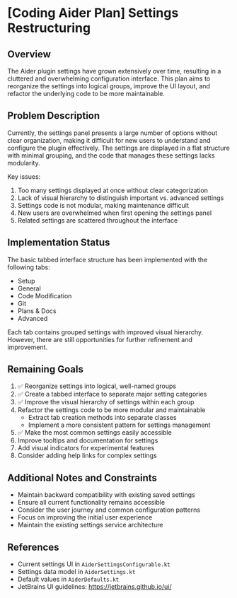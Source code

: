 # [Coding Aider Plan] Settings Restructuring

## Overview
The Aider plugin settings have grown extensively over time, resulting in a cluttered and overwhelming configuration interface. This plan aims to reorganize the settings into logical groups, improve the UI layout, and refactor the underlying code to be more maintainable.

## Problem Description
Currently, the settings panel presents a large number of options without clear organization, making it difficult for new users to understand and configure the plugin effectively. The settings are displayed in a flat structure with minimal grouping, and the code that manages these settings lacks modularity.

Key issues:
1. Too many settings displayed at once without clear categorization
2. Lack of visual hierarchy to distinguish important vs. advanced settings
3. Settings code is not modular, making maintenance difficult
4. New users are overwhelmed when first opening the settings panel
5. Related settings are scattered throughout the interface

## Implementation Status
The basic tabbed interface structure has been implemented with the following tabs:
- Setup
- General
- Code Modification
- Git
- Plans & Docs
- Advanced

Each tab contains grouped settings with improved visual hierarchy. However, there are still opportunities for further refinement and improvement.

## Remaining Goals
1. ✅ Reorganize settings into logical, well-named groups
2. ✅ Create a tabbed interface to separate major setting categories
3. ✅ Improve the visual hierarchy of settings within each group
4. Refactor the settings code to be more modular and maintainable
   - Extract tab creation methods into separate classes
   - Implement a more consistent pattern for settings management
5. ✅ Make the most common settings easily accessible
6. Improve tooltips and documentation for settings
7. Add visual indicators for experimental features
8. Consider adding help links for complex settings

## Additional Notes and Constraints
- Maintain backward compatibility with existing saved settings
- Ensure all current functionality remains accessible
- Consider the user journey and common configuration patterns
- Focus on improving the initial user experience
- Maintain the existing settings service architecture

## References
- Current settings UI in `AiderSettingsConfigurable.kt`
- Settings data model in `AiderSettings.kt`
- Default values in `AiderDefaults.kt`
- JetBrains UI guidelines: https://jetbrains.github.io/ui/
